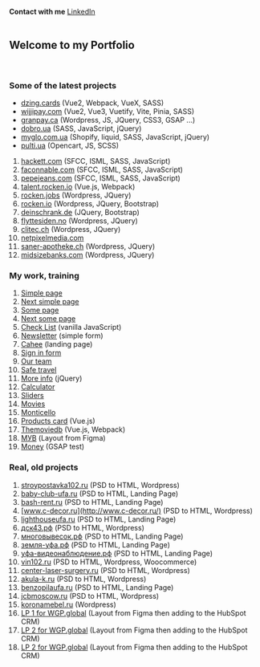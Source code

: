**Contact with me** [LinkedIn](https://www.linkedin.com/in/yuriy-stryzhak/)  
&nbsp;
## Welcome to my Portfolio  

&nbsp;
### **Some of the latest projects**

-  [dzing.cards](https://dzing.cards/) (Vue2, Webpack, VueX, SASS)
-  [wijjipay.com](https://my.wijjipay.com/) (Vue2, Vue3, Vuetify, Vite, Pinia, SASS)
-  [granpay.ca](https://granpay.ca/) (Wordpress, JS, JQuery, CSS3, GSAP ...)
-  [dobro.ua](https://dobro.ua/) (SASS, JavaScript, jQuery)
-  [myglo.com.ua](https://myglo.com.ua/) (Shopify, liquid, SASS, JavaScript, jQuery)
-  [pulti.ua](https://pulti.ua/) (Opencart, JS, SCSS)

1. [hackett.com](https://www.hackett.com/) (SFCC, ISML, SASS, JavaScript)
2. [faconnable.com](https://www.faconnable.com/) (SFCC, ISML, SASS, JavaScript)
3. [pepejeans.com](https://www.pepejeans.com/) (SFCC, ISML, SASS, JavaScript)
4. [talent.rocken.io](https://talent.rocken.io/) (Vue.js, Webpack)
5. [rocken.jobs](https://rocken.jobs/) (Wordpress, JQuery)
6. [rocken.io](https://rocken.io/) (Wordpress, JQuery, Bootstrap)
7. [deinschrank.de](https://www.deinschrank.de/) (JQuery, Bootstrap)
8. [flyttesiden.no](https://flyttesiden.no/) (Wordpress, JQuery)
9. [clitec.ch](https://clitec.ch/) (Wordpress, JQuery)
10. [netpixelmedia.com](https://netpixelmedia.com/)
11. [saner-apotheke.ch](https://saner-apotheke.ch/) (Wordpress, JQuery)
12. [midsizebanks.com](https://midsizebanks.com/) (Wordpress, JQuery)

### **My work, training**

1. [Simple page](https://yuriy-stryzhak.github.io/simple-page/)
2. [Next simple page](https://yuriy-stryzhak.github.io/next-simple-page/)
3. [Some page](https://yuriy-stryzhak.github.io/some-page/)
4. [Next some page](https://yuriy-stryzhak.github.io/next-some-page/)
5. [Check List](https://yuriy-stryzhak.github.io/check-list/) (vanilla JavaScript)
6. [Newsletter](https://yuriy-stryzhak.github.io/simple-form/) (simple form)
7. [Cahee](https://yuriy-stryzhak.github.io/cahee/) (landing page)
8. [Sign in form](https://yuriy-stryzhak.github.io/sign-in-form/)
9. [Our team](https://yuriy-stryzhak.github.io/our-team/)
10. [Safe travel](https://yuriy-stryzhak.github.io/safe-travel/)
11. [More info](https://yuriy-stryzhak.github.io/more-info/) (jQuery)
12. [Calculator](https://yuriy-stryzhak.github.io/calculator/)
13. [Sliders](https://yuriy-stryzhak.github.io/sliders/)
14. [Movies](https://yuriy-stryzhak.github.io/movies/)
15. [Monticello](https://yuriy-stryzhak.github.io/monticello/)
16. [Products card](https://yuriy-stryzhak.github.io/products-card/) (Vue.js)
17. [Themoviedb](https://yuriy-stryzhak.github.io/themoviedb/) (Vue.js, Webpack)
18. [МУВ](https://yuriy-stryzhak.github.io/muv/) (Layout from Figma)
19. [Money](https://yuriy-stryzhak.github.io/gsap/) (GSAP test)

### **Real, old projects**
1. [stroypostavka102.ru](https://stroypostavka102.ru/) (PSD to HTML, Wordpress)
2. [baby-club-ufa.ru](https://baby-club-ufa.ru/) (PSD to HTML, Landing Page)
3. [bash-rent.ru](https://bash-rent.ru/) (PSD to HTML, Landing Page)
4. [www.c-decor.ru](http://www.c-decor.ru/) (PSD to HTML, Wordpress)
5. [lighthouseufa.ru](https://lighthouseufa.ru/) (PSD to HTML, Landing Page)
6. [дск43.рф](http://xn--43-jlcy8a.xn--p1ai/) (PSD to HTML, Wordpress)
7. [многовывесок.рф](http://xn--b1aabkzhhibd6a3i.xn--p1ai/) (PSD to HTML, Landing Page)
8. [земля-уфа.рф](http://xn----8sbnhvf5ci0h.xn--p1ai/) (PSD to HTML, Landing Page)
9. [уфа-видеонаблюдение.рф](https://xn----7sbbedmcfda0ag0bzafj2fsa5r.xn--p1ai/) (PSD to HTML, Landing Page)
10. [vin102.ru](https://vin102.ru/) (PSD to HTML, Wordpress, Woocommerce)
11. [center-laser-surgery.ru](http://center-laser-surgery.ru/) (PSD to HTML, Wordpress)
12. [akula-k.ru](https://akula-k.ru/) (PSD to HTML, Wordpress)
13. [benzopilaufa.ru](http://benzopilaufa.ru/) (PSD to HTML, Landing Page)
14. [jcbmoscow.ru](http://jcbmoscow.ru/) (PSD to HTML, Wordpress)
15. [koronamebel.ru](http://koronamebel.ru/) (Wordpress)
16. [LP 1 for WGP.global](https://yuriy-stryzhak.github.io/wgp-lp1/) (Layout from Figma then adding to the HubSpot CRM)
17. [LP 2 for WGP.global](https://yuriy-stryzhak.github.io/wgp-lp2/) (Layout from Figma then adding to the HubSpot CRM)
18. [LP 2 for WGP.global](https://yuriy-stryzhak.github.io/wgp-lp3/) (Layout from Figma then adding to the HubSpot CRM)

